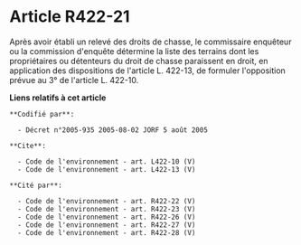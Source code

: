 # Article R422-21

Après avoir établi un relevé des droits de chasse, le commissaire enquêteur ou la commission d'enquête détermine la liste des
terrains dont les propriétaires ou détenteurs du droit de chasse paraissent en droit, en application des dispositions de
l'article L. 422-13, de formuler l'opposition prévue au 3° de l'article L. 422-10.

**Liens relatifs à cet article**

	**Codifié par**:

	  - Décret n°2005-935 2005-08-02 JORF 5 août 2005

	**Cite**:

	  - Code de l'environnement - art. L422-10 (V)
	  - Code de l'environnement - art. L422-13 (V)

	**Cité par**:

	  - Code de l'environnement - art. R422-22 (V)
	  - Code de l'environnement - art. R422-23 (V)
	  - Code de l'environnement - art. R422-26 (V)
	  - Code de l'environnement - art. R422-27 (V)
	  - Code de l'environnement - art. R422-28 (V)
